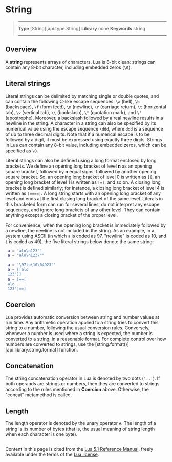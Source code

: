 # String

> --------------------- ------------------------------------------------------------------------------------------
> __Type__              [String][api.type.String]
> __Library__           none
> __Keywords__          string
> --------------------- ------------------------------------------------------------------------------------------

## Overview

A __string__ represents arrays of characters. Lua is 8-bit clean: strings can contain any 8-bit character, including embedded zeros (`\0`).

## Literal strings

Literal strings can be delimited by matching single or double quotes, and can contain the following C-like escape sequences: `\a` (bell), `\b` (backspace), `\f` (form feed), `\n` (newline), `\r` (carriage return), `\t` (horizontal tab), `\v` (vertical tab), `\\` (backslash), `\"` (quotation&nbsp;mark), and `\'` (apostrophe). Moreover, a backslash followed by a real newline results in a newline in the string. A character in a string can also be specified by its numerical value using the escape sequence `\ddd`, where `ddd` is a sequence of up to three decimal digits. Note that if a numerical escape is to be followed by a digit, it must be expressed using exactly three digits. Strings in Lua can contain any 8-bit value, including embedded zeros, which can be specified as `\0`.

Literal strings can also be defined using a long format enclosed by long brackets. We define an opening long bracket of level __n__ as an opening square bracket, followed by __n__ equal signs, followed by another opening square bracket. So, an opening long bracket of level 0 is written as `[[`, an opening long bracket of level 1 is written as `[=[`, and so on. A closing long bracket is defined similarly; for instance, a closing long bracket of level 4 is written as `]====]`. A long string starts with an opening long bracket of any level and ends at the first closing long bracket of the same level. Literals in this bracketed form can run for several lines, do not interpret any escape sequences, and ignore long brackets of any other level. They can contain anything except a closing bracket of the proper level.

For convenience, when the opening long bracket is immediately followed by a newline, the newline is not included in the string. As an example, in a system using ASCII (in which `a` is coded as 97, "newline" is coded as 10, and `1` is coded as 49), the five literal strings below denote the same string:

``````lua
 a = 'alo\n123"'
 a = "alo\n123\""

 a = '\97lo\10\04923"'
 a = [[alo
 123"]]
 a = [==[
 alo
 123"]==]
``````

## Coercion

Lua provides automatic conversion between string and number values at run time. Any arithmetic operation applied to a string tries to convert this string to a number, following the usual conversion rules. Conversely, whenever a number is used where a string is expected, the number is converted to a string, in a reasonable format. For complete control over how numbers are converted to strings, use the [string.format()][api.library.string.format] function.

## Concatenation

The string concatenation operator in Lua is denoted by two dots (`'..'`). If both operands are strings or numbers, then they are converted to strings according to the rules mentioned in __Coercion__ above. Otherwise, the "concat" metamethod is called.

## Length

The length operator is denoted by the unary operator `#`. The length of a string is its number of bytes (that is, the usual meaning of string length when each character is one byte).


##

Content in this page is cited from the [Lua 5.1 Reference Manual](https://www.lua.org/manual/5.1/), freely available under the terms of the [Lua&nbsp;license](https://www.lua.org/license.html).